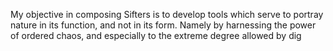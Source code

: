 My objective in composing Sifters is to develop tools which serve to portray
nature in its function, and not in its form. Namely by harnessing the power of
ordered chaos, and especially to the extreme degree allowed by dig